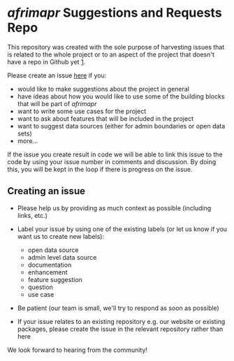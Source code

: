 # _afrimapr_ Suggestions and Requests Repo

This repository was created with the sole purpose of harvesting issues that is related to the whole project or to an aspect of the project that doesn't have a repo in Github yet [1][1].

Please create an issue [here](https://github.com/afrimapr/suggestions_and_requests/issues) if you:

- would like to make suggestions about the project in general
- have ideas about how you would like to use some of the building blocks that will be part of _afrimapr_
- want to write some use cases for the project
- want to ask about features that will be included in the project
- want to suggest data sources (either for admin boundaries or open data sets)
- more...

If the issue you create result in code we will be able to link this issue to the code by using your issue number in comments and discussion. By doing this, you will be kept in the loop if there is progress on the issue.

## Creating an issue

- Please help us by providing as much context as possible (including links, etc.) 
- Label your issue by using one of the existing labels (or let us know if you want us to create new labels):

  - open data source
  - admin level data source
  - documentation
  - enhancement
  - feature suggestion
  - question
  - use case
- Be patient (our team is small, we'll try to respond as soon as possible)
- If your issue relates to an existing repository e.g. our website or existing packages, please create the issue in the relevant repository rather than here

We look forward to hearing from the community!

[1]: https://help.github.com/en/github/creating-cloning-and-archiving-repositories/creating-an-issues-only-repository
